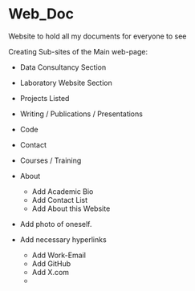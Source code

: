 # Web_Doc
Website to hold all my documents for everyone to see 


Creating Sub-sites of the Main web-page: 


- Data Consultancy Section
- Laboratory Website Section
- Projects Listed
- Writing / Publications / Presentations
- Code
- Contact
- Courses / Training
- About
     - Add Academic Bio
     - Add Contact List
     - Add About this Website 




- Add photo of oneself.
- Add necessary hyperlinks
    - Add Work-Email
    - Add GitHub
    - Add X.com
    - 
